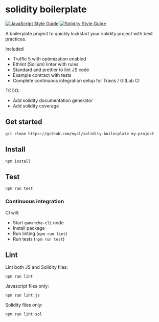 # solidity boilerplate

[![JavaScript Style Guide](https://img.shields.io/badge/js%20code%20style-standard-brightgreen.svg)](https://github.com/standard/standard)
[![Solidity Style Guide](https://img.shields.io/badge/solidity%20code%20style-ethlint-brightgreen.svg)](https://github.com/duaraghav8/Ethlint)


A boilerplate project to quickly kickstart your solidity project with best practices.

Included

 * Truffle 5 with optimization enabled
 * Ethlint (Solium) linter with rules
 * Standard and prettier to lint JS code
 * Example contract with tests
 * Complete continuous integration setup for Travis / GitLab CI


TODO:

 * Add solidity documentation generator
 * Add solidity coverage


## Get started

`git clone https://github.com/nya1/solidity-boilerplate my-project`


## Install

`npm install`



## Test

`npm run test`


### Continuous integration

CI will:

 * Start `gananche-cli` node
 * Install package
 * Run linting (`npm run lint`)
 * Run tests (`npm run test`)


## Lint

Lint both JS and Solidity files:

`npm run lint`


Javascript files only:

`npm run lint:js`


Solidity files only:

`npm run lint:sol`




